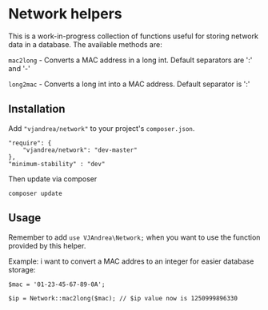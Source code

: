 Network helpers
===============

This is a work-in-progress collection of functions useful for storing network data in a database.
The available methods are:

`mac2long` - Converts a MAC address in a long int. Default separators are ':' and '-'

`long2mac` -  Converts a long int into a MAC address. Default separator is ':'


Installation
------------

Add `"vjandrea/network"` to your project's `composer.json`.

	"require": {
		"vjandrea/network": "dev-master"
	},
	"minimum-stability" : "dev"

Then update via composer

    composer update


Usage
-----

Remember to add `use VJAndrea\Network;` when you want to use the function provided by this helper.

Example: i want to convert a MAC addres to an integer for easier database storage:

````
$mac = '01-23-45-67-89-0A';

$ip = Network::mac2long($mac); // $ip value now is 1250999896330

````

